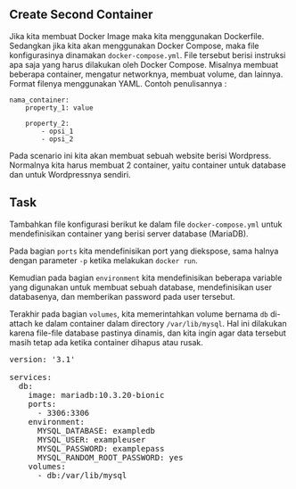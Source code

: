 ## Create Second Container

Jika kita membuat Docker Image maka kita menggunakan Dockerfile. Sedangkan jika kita akan menggunakan Docker Compose, maka file konfigurasinya dinamakan `docker-compose.yml`. File tersebut berisi instruksi apa saja yang harus dilakukan oleh Docker Compose. Misalnya membuat beberapa container, mengatur networknya, membuat volume, dan lainnya. Format filenya menggunakan YAML. Contoh penulisannya :

```
nama_container:
    property_1: value

    property_2:
        - opsi_1
        - opsi_2
```

Pada scenario ini kita akan membuat sebuah website berisi Wordpress. Normalnya kita harus membuat 2 container, yaitu container untuk database dan untuk Wordpressnya sendiri.

## Task
Tambahkan file konfigurasi berikut ke dalam file `docker-compose.yml` untuk mendefinisikan container yang berisi server database (MariaDB).

Pada bagian `ports` kita mendefinisikan port yang diekspose, sama halnya dengan parameter `-p` ketika melakukan `docker run`.

Kemudian pada bagian `environment` kita mendefinisikan beberapa variable yang digunakan untuk membuat sebuah database, mendefinisikan user databasenya, dan memberikan password pada user tersebut.

Terakhir pada bagian `volumes`, kita memerintahkan volume bernama `db` di-attach ke dalam container dalam directory `/var/lib/mysql`. Hal ini dilakukan karena file-file database pastinya dinamis, dan kita ingin agar data tersebut masih tetap ada ketika container dihapus atau rusak.

<pre class="file" data-filename="docker-compose.yml">
version: '3.1'

services:
  db:
    image: mariadb:10.3.20-bionic
    ports:
      - 3306:3306
    environment:
      MYSQL_DATABASE: exampledb
      MYSQL_USER: exampleuser
      MYSQL_PASSWORD: examplepass
      MYSQL_RANDOM_ROOT_PASSWORD: yes
    volumes:
      - db:/var/lib/mysql
</pre>